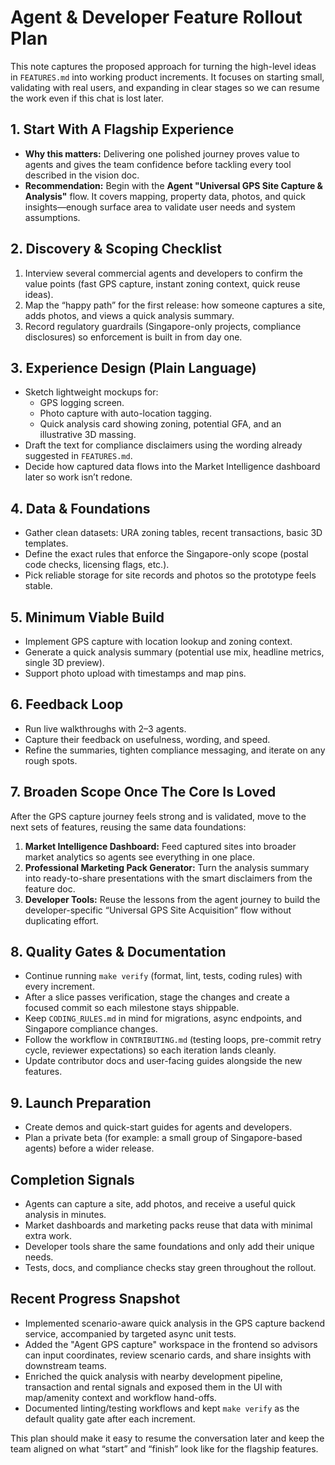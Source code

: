 # Agent & Developer Feature Rollout Plan

This note captures the proposed approach for turning the high-level ideas in
`FEATURES.md` into working product increments. It focuses on starting small,
validating with real users, and expanding in clear stages so we can resume the
work even if this chat is lost later.

## 1. Start With A Flagship Experience

- **Why this matters:** Delivering one polished journey proves value to agents
  and gives the team confidence before tackling every tool described in the
  vision doc.
- **Recommendation:** Begin with the **Agent "Universal GPS Site Capture &
  Analysis"** flow. It covers mapping, property data, photos, and quick
  insights—enough surface area to validate user needs and system assumptions.

## 2. Discovery & Scoping Checklist

1. Interview several commercial agents and developers to confirm the value
   points (fast GPS capture, instant zoning context, quick reuse ideas).
2. Map the “happy path” for the first release: how someone captures a site,
   adds photos, and views a quick analysis summary.
3. Record regulatory guardrails (Singapore-only projects, compliance
   disclosures) so enforcement is built in from day one.

## 3. Experience Design (Plain Language)

- Sketch lightweight mockups for:
  - GPS logging screen.
  - Photo capture with auto-location tagging.
  - Quick analysis card showing zoning, potential GFA, and an illustrative 3D
    massing.
- Draft the text for compliance disclaimers using the wording already suggested
  in `FEATURES.md`.
- Decide how captured data flows into the Market Intelligence dashboard later so
  work isn’t redone.

## 4. Data & Foundations

- Gather clean datasets: URA zoning tables, recent transactions, basic 3D
  templates.
- Define the exact rules that enforce the Singapore-only scope (postal code
  checks, licensing flags, etc.).
- Pick reliable storage for site records and photos so the prototype feels
  stable.

## 5. Minimum Viable Build

- Implement GPS capture with location lookup and zoning context.
- Generate a quick analysis summary (potential use mix, headline metrics, single
  3D preview).
- Support photo upload with timestamps and map pins.

## 6. Feedback Loop

- Run live walkthroughs with 2–3 agents.
- Capture their feedback on usefulness, wording, and speed.
- Refine the summaries, tighten compliance messaging, and iterate on any rough
  spots.

## 7. Broaden Scope Once The Core Is Loved

After the GPS capture journey feels strong and is validated, move to the next
sets of features, reusing the same data foundations:

1. **Market Intelligence Dashboard:** Feed captured sites into broader market
   analytics so agents see everything in one place.
2. **Professional Marketing Pack Generator:** Turn the analysis summary into
   ready-to-share presentations with the smart disclaimers from the feature doc.
3. **Developer Tools:** Reuse the lessons from the agent journey to build the
   developer-specific “Universal GPS Site Acquisition” flow without duplicating
   effort.

## 8. Quality Gates & Documentation

- Continue running `make verify` (format, lint, tests, coding rules) with every
  increment.
- After a slice passes verification, stage the changes and create a focused
  commit so each milestone stays shippable.
- Keep `CODING_RULES.md` in mind for migrations, async endpoints, and Singapore
  compliance changes.
- Follow the workflow in `CONTRIBUTING.md` (testing loops, pre-commit retry
  cycle, reviewer expectations) so each iteration lands cleanly.
- Update contributor docs and user-facing guides alongside the new features.

## 9. Launch Preparation

- Create demos and quick-start guides for agents and developers.
- Plan a private beta (for example: a small group of Singapore-based agents)
  before a wider release.

## Completion Signals

- Agents can capture a site, add photos, and receive a useful quick analysis in
  minutes.
- Market dashboards and marketing packs reuse that data with minimal extra work.
- Developer tools share the same foundations and only add their unique needs.
- Tests, docs, and compliance checks stay green throughout the rollout.

## Recent Progress Snapshot

- Implemented scenario-aware quick analysis in the GPS capture backend service,
  accompanied by targeted async unit tests.
- Added the "Agent GPS capture" workspace in the frontend so advisors can input
  coordinates, review scenario cards, and share insights with downstream teams.
- Enriched the quick analysis with nearby development pipeline, transaction and
  rental signals and exposed them in the UI with map/amenity context and
  workflow hand-offs.
- Documented linting/testing workflows and kept `make verify` as the default
  quality gate after each increment.

This plan should make it easy to resume the conversation later and keep the team
aligned on what “start” and “finish” look like for the flagship features.
